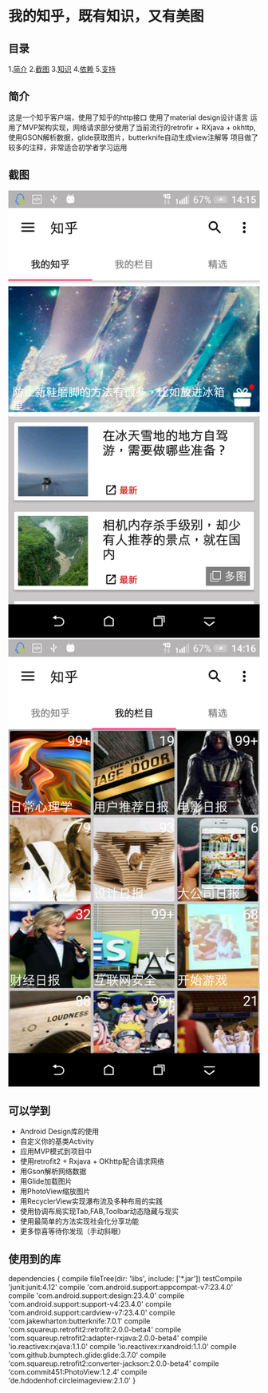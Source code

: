 # 我的知乎，既有知识，又有美图

## 目录
1.[简介](#简介)
2.[截图](#截图)
3.[知识](#可以学到)
4.[依赖](#使用到的库)
5.[支持](#支持我)

## 简介
这是一个知乎客户端，使用了知乎的http接口
使用了material design设计语言
运用了MVP架构实现，网络请求部分使用了当前流行的retrofir + RXjava + okhttp,使用GSON解析数据，glide获取图片，butterknife自动生成view注解等
项目做了较多的注释，非常适合初学者学习运用
## 截图
![image](https://github.com/456chenxigang/MyZhihu/blob/master/screenshot/device-2016-07-09-141603.png)
![image](https://github.com/456chenxigang/MyZhihu/blob/master/screenshot/device-2016-07-09-141642.png)

## 可以学到
- Android Design库的使用
- 自定义你的基类Activity
- 应用MVP模式到项目中
- 使用retrofit2 + Rxjava + OKhttp配合请求网络
- 用Gson解析网络数据
- 用Glide加载图片
- 用PhotoView缩放图片
- 用RecyclerView实现瀑布流及多种布局的实践
- 使用协调布局实现Tab,FAB,Toolbar动态隐藏与现实
- 使用最简单的方法实现社会化分享功能
- 更多惊喜等待你发现（手动斜眼）

## 使用到的库
dependencies {
    compile fileTree(dir: 'libs', include: ['*.jar'])
    testCompile 'junit:junit:4.12'
    compile 'com.android.support:appcompat-v7:23.4.0'
    compile 'com.android.support:design:23.4.0'
    compile 'com.android.support:support-v4:23.4.0'
    compile 'com.android.support:cardview-v7:23.4.0'
    compile 'com.jakewharton:butterknife:7.0.1'
    compile 'com.squareup.retrofit2:retrofit:2.0.0-beta4'
    compile 'com.squareup.retrofit2:adapter-rxjava:2.0.0-beta4'
    compile 'io.reactivex:rxjava:1.1.0'
    compile 'io.reactivex:rxandroid:1.1.0'
    compile 'com.github.bumptech.glide:glide:3.7.0'
    compile 'com.squareup.retrofit2:converter-jackson:2.0.0-beta4'
    compile 'com.commit451:PhotoView:1.2.4'
    compile 'de.hdodenhof:circleimageview:2.1.0'
}